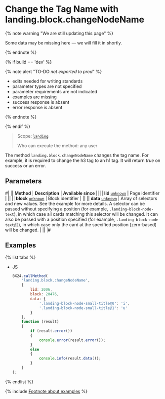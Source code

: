 # Change the Tag Name with landing.block.changeNodeName

{% note warning "We are still updating this page" %}

Some data may be missing here — we will fill it in shortly.

{% endnote %}

{% if build == 'dev' %}

{% note alert "TO-DO _not exported to prod_" %}

- edits needed for writing standards
- parameter types are not specified
- parameter requirements are not indicated
- examples are missing
- success response is absent
- error response is absent

{% endnote %}

{% endif %}

> Scope: [`landing`](../../../scopes/permissions.md)
>
> Who can execute the method: any user

The method `landing.block.changeNodeName` changes the tag name. For example, it is required to change the h3 tag to an h1 tag. It will return _true_ on success or an error.

## Parameters

#|
|| **Method** | **Description** | **Available since** ||
|| **lid**
[`unknown`](../../../data-types.md) | Page identifier | ||
|| **block**
[`unknown`](../../../data-types.md) | Block identifier | ||
|| **data**
[`unknown`](../../../data-types.md) | Array of selectors and new values. See the example for more details. A selector can be passed without specifying a position (for example, `.landing-block-node-text`), in which case all cards matching this selector will be changed. It can also be passed with a position specified (for example, `.landing-block-node-text@2`), in which case only the card at the specified position (zero-based) will be changed. | ||
|#

## Examples

{% list tabs %}

- JS

    ```js
    BX24.callMethod(
        'landing.block.changeNodeName',
        {
            lid: 2006,
            block: 20476,
            data: {
                '.landing-block-node-small-title@0': 'i',
                '.landing-block-node-small-title@1': 'u'
            }
        },
        function (result)
        {
            if (result.error())
            {
                console.error(result.error());
            }
            else
            {
                console.info(result.data());
            }
        }
    );
    ```

{% endlist %}

{% include [Footnote about examples](../../../../_includes/examples.md) %}